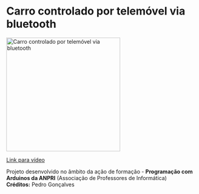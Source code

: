 # Carro controlado por telemóvel via bluetooth

<a href="https://youtu.be/UEci9JT-AG4">
<img width="300" src="https://img.youtube.com/vi/UEci9JT-AG4/0.jpg" alt="Carro controlado por telemóvel via bluetooth"/>
  <p>Link para vídeo</p>
</a>
<p>
  Projeto desenvolvido no âmbito da ação de formação - <b>Programação com Arduinos da ANPRI</b> (Associação de Professores de Informática)<br>
  <b>Créditos:</b> Pedro Gonçalves
</p>
